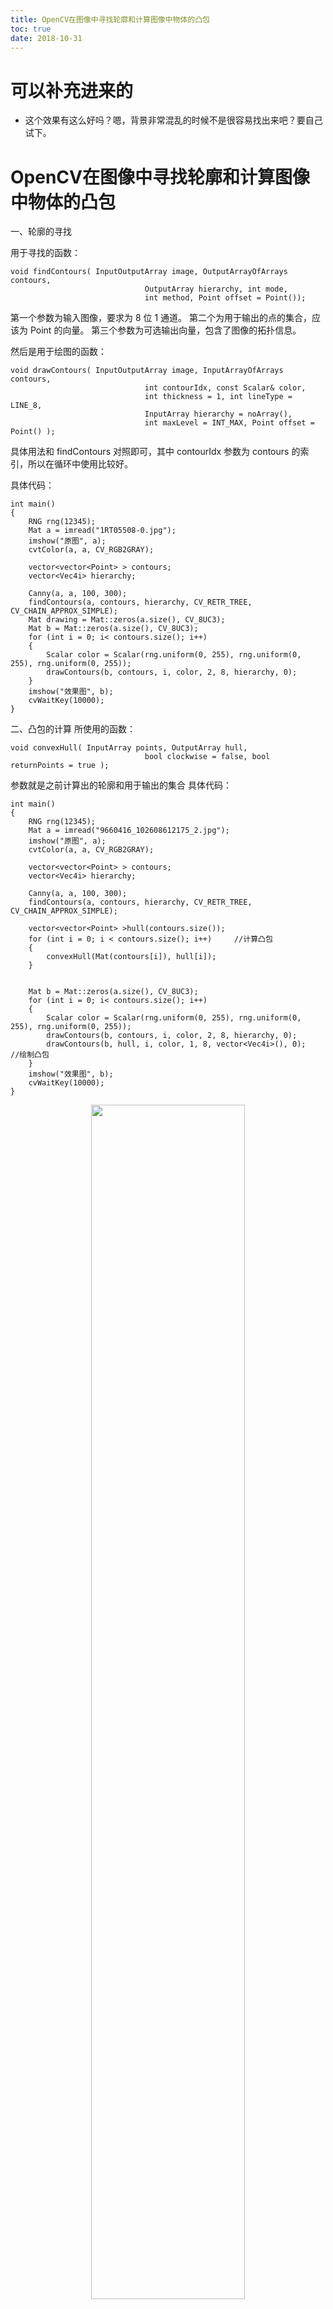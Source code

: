 ```yaml
---
title: OpenCV在图像中寻找轮廓和计算图像中物体的凸包
toc: true
date: 2018-10-31
---
```

# 可以补充进来的

- 这个效果有这么好吗？嗯，背景非常混乱的时候不是很容易找出来吧？要自己试下。


# OpenCV在图像中寻找轮廓和计算图像中物体的凸包



一、轮廓的寻找


用于寻找的函数：

```
void findContours( InputOutputArray image, OutputArrayOfArrays contours,
​                              OutputArray hierarchy, int mode,
​                              int method, Point offset = Point());
```

第一个参数为输入图像，要求为 8 位 1 通道。
第二个为用于输出的点的集合，应该为 Point 的向量。
第三个参数为可选输出向量，包含了图像的拓扑信息。

然后是用于绘图的函数：

```
void drawContours( InputOutputArray image, InputArrayOfArrays contours,
​                              int contourIdx, const Scalar& color,
​                              int thickness = 1, int lineType = LINE_8,
​                              InputArray hierarchy = noArray(),
​                              int maxLevel = INT_MAX, Point offset = Point() );
```

具体用法和 findContours 对照即可，其中 contourIdx 参数为 contours 的索引，所以在循环中使用比较好。

具体代码：

```
int main()
{
​    RNG rng(12345);
​    Mat a = imread("1RT05508-0.jpg");
​    imshow("原图", a);
​    cvtColor(a, a, CV_RGB2GRAY);

    vector<vector<Point> > contours;
    vector<Vec4i> hierarchy;

    Canny(a, a, 100, 300);
    findContours(a, contours, hierarchy, CV_RETR_TREE, CV_CHAIN_APPROX_SIMPLE);
    Mat drawing = Mat::zeros(a.size(), CV_8UC3);
    Mat b = Mat::zeros(a.size(), CV_8UC3);
    for (int i = 0; i< contours.size(); i++)
    {
        Scalar color = Scalar(rng.uniform(0, 255), rng.uniform(0, 255), rng.uniform(0, 255));
        drawContours(b, contours, i, color, 2, 8, hierarchy, 0);
    }
    imshow("效果图", b);
    cvWaitKey(10000);
}
```


二、凸包的计算
所使用的函数：


```
void convexHull( InputArray points, OutputArray hull,
​                              bool clockwise = false, bool returnPoints = true );
```



参数就是之前计算出的轮廓和用于输出的集合
具体代码：



```
int main()
{
​    RNG rng(12345);
​    Mat a = imread("9660416_102608612175_2.jpg");
​    imshow("原图", a);
​    cvtColor(a, a, CV_RGB2GRAY);

    vector<vector<Point> > contours;
    vector<Vec4i> hierarchy;

    Canny(a, a, 100, 300);
    findContours(a, contours, hierarchy, CV_RETR_TREE, CV_CHAIN_APPROX_SIMPLE);

    vector<vector<Point> >hull(contours.size());
    for (int i = 0; i < contours.size(); i++)     //计算凸包
    {
        convexHull(Mat(contours[i]), hull[i]);
    }


    Mat b = Mat::zeros(a.size(), CV_8UC3);
    for (int i = 0; i< contours.size(); i++)
    {
        Scalar color = Scalar(rng.uniform(0, 255), rng.uniform(0, 255), rng.uniform(0, 255));
        drawContours(b, contours, i, color, 2, 8, hierarchy, 0);
        drawContours(b, hull, i, color, 1, 8, vector<Vec4i>(), 0);    //绘制凸包
    }
    imshow("效果图", b);
    cvWaitKey(10000);
}
```


<p align="center">
    <img width="70%" height="70%" src="http://images.iterate.site/blog/image/181031/hi6bGJIfJe.png?imageslim">
</p>





# 可以补充进来的

- [OpenCV在图像中寻找轮廓和计算图像中物体的凸包](https://blog.csdn.net/qq_22033759/article/details/48290213?utm_source=blogkpcl13)
